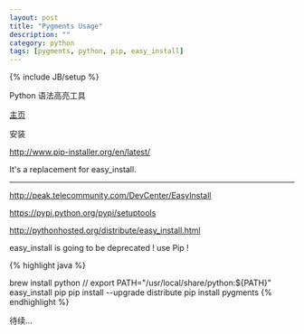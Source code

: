 ```yaml
---
layout: post
title: "Pygments Usage"
description: ""
category: python
tags: [pygments, python, pip, easy_install]
---
```

{% include JB/setup %}

Python 语法高亮工具

[主页](http://pygments.org/)

安装

http://www.pip-installer.org/en/latest/

It's a replacement for easy_install.

----

http://peak.telecommunity.com/DevCenter/EasyInstall

https://pypi.python.org/pypi/setuptools

http://pythonhosted.org/distribute/easy_install.html

easy_install is going to be deprecated ! use Pip !

{% highlight java %}

brew install python
// export PATH="/usr/local/share/python:${PATH}"
easy_install pip
pip install --upgrade distribute
pip install pygments
{% endhighlight %}


待续…
